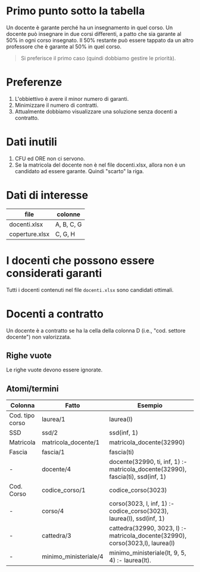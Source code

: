 # Primo punto sotto la tabella

Un docente è garante perché ha un insegnamento in quel corso.
Un docente può insegnare in due corsi differenti, a patto che sia garante al 50% in ogni corso insegnato. Il 50% restante può essere tappato da un altro professore che è garante al 50% in quel corso.

> Si preferisce il primo caso (quindi dobbiamo gestire le priorità).

# Preferenze

1. L'obbiettivo è avere il minor numero di garanti.
2. Minimizzare il numero di contratti.
3. Attualmente dobbiamo visualizzare una soluzione senza docenti a contratto.

# Dati inutili

1. CFU ed ORE non ci servono.
2. Se la matricola del docente non è nel file docenti.xlsx, allora non è un candidato ad essere garante. Quindi "scarto" la riga.

# Dati di interesse

| file           | colonne    |
| -------------- | ---------- |
| docenti.xlsx   | A, B, C, G |
| coperture.xlsx | C, G, H    |

# I docenti che possono essere considerati garanti

Tutti i docenti contenuti nel file `docenti.xlsx` sono candidati ottimali.

# Docenti a contratto

Un docente è a contratto se ha la cella della colonna D (i.e., "cod. settore docente") non valorizzata.

## Righe vuote

Le righe vuote devono essere ignorate.

## Atomi/termini

| Colonna         | Fatto                  | Esempio                                                                                              |
| --------------- | ---------------------- | ---------------------------------------------------------------------------------------------------- |
| Cod. tipo corso | laurea/1               | laurea(l)                                                                                            |
| SSD             | ssd/2                  | ssd(inf, 1)                                                                                          |
| Matricola       | matricola_docente/1    | matricola_docente(32990)                                                                             |
| Fascia          | fascia/1               | fascia(ti)                                                                                           |
| -               | docente/4              | docente(32990, ti, inf, 1) :- matricola_docente(32990), fascia(ti), ssd(inf, 1)                      |
| Cod. Corso      | codice_corso/1         | codice_corso(3023)                                                                                   |
| -               | corso/4                | corso(3023, l, inf, 1) :- codice_corso(3023), laurea(l), ssd(inf, 1)                                 |
| -               | cattedra/3             | cattedra(32990, 3023, l) :- matricola_docente(32990), corso(3023,l), laurea(l)                       |
| -               | minimo_ministeriale/4  | minimo_ministeriale(lt, 9, 5, 4) :- laurea(lt).                                                      |
